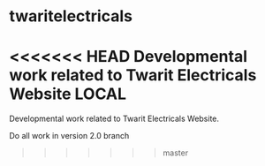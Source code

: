 # twaritelectricals
<<<<<<< HEAD
Developmental work related to Twarit Electricals Website
LOCAL
=======
Developmental work related to Twarit Electricals Website.

Do all work in version 2.0 branch
>>>>>>> master
